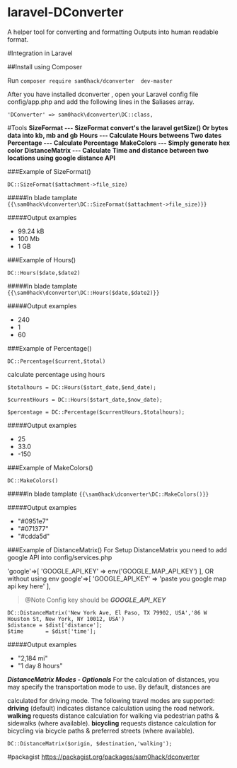 # laravel-DConverter
A helper tool for converting and formatting Outputs into human readable format.

#Integration in Laravel

##Install using Composer

Run `composer require sam0hack/dconverter  dev-master`

After you have installed dconverter , open your Laravel config file config/app.php and add the following lines in the $aliases array.

`'DConverter' => sam0hack\dconverter\DC::class,`

#Tools
**SizeFormat --- SizeFormat convert's the laravel getSize() Or bytes data into kb, mb and gb**
**Hours        --- Calculate Hours betweens Two dates**
**Percentage --- Calculate Percentage**
 **MakeColors --- Simply generate hex color**
**DistanceMatrix --- Calculate Time and distance between two locations using google distance API**

###Example of SizeFormat()

`DC::SizeFormat($attachment->file_size)`

#####In blade tamplate
`{{\sam0hack\dconverter\DC::SizeFormat($attachment->file_size)}}`

#####Output examples
* 99.24 kB
* 100 Mb
* 1 GB

###Example of Hours()

`DC::Hours($date,$date2)`

#####In blade tamplate
`{{\sam0hack\dconverter\DC::Hours($date,$date2)}}`

#####Output examples
* 240
* 1
* 60



###Example of Percentage()


    DC::Percentage($current,$total)

 calculate percentage using hours

    $totalhours = DC::Hours($start_date,$end_date);
    
    $currentHours = DC::Hours($start_date,$now_date);
    
    $percentage = DC::Percentage($currentHours,$totalhours);

#####Output examples
* 25
* 33.0
* -150


###Example of MakeColors()

`DC::MakeColors()`

#####In blade tamplate
`{{\sam0hack\dconverter\DC::MakeColors()}}`

#####Output examples
* "#0951e7"
* "#071377"
* "#cdda5d"


###Example of DistanceMatrix()
For Setup DistanceMatrix you need to add google API into config/services.php

'google'=>[
      'GOOGLE_API_KEY' => env('GOOGLE_MAP_API_KEY')
    ],
    OR without using env
 google'=>[
      'GOOGLE_API_KEY' => 'paste you google map api key here'
    ],   

> @Note Config key should be ***GOOGLE_API_KEY***

    DC::DistanceMatrix('New York Ave, El Paso, TX 79902, USA','86 W Houston St, New York, NY 10012, USA')
    $distance = $dist['distance'];
    $time	    = $dist['time'];

#####Output examples
* "2,184 mi"
*  "1 day 8 hours"

***DistanceMatrix Modes - Optionals***
For the calculation of distances, you may specify the transportation mode to use. By default, distances are 

 calculated for driving mode. The following travel modes are supported:
**driving** (default) indicates distance calculation using the road network.
**walking** requests distance calculation for walking via pedestrian paths & sidewalks (where available).
**bicycling** requests distance calculation for bicycling via bicycle paths & preferred streets (where available).

 

    DC::DistanceMatrix($origin, $destination,'walking');


#packagist
https://packagist.org/packages/sam0hack/dconverter



